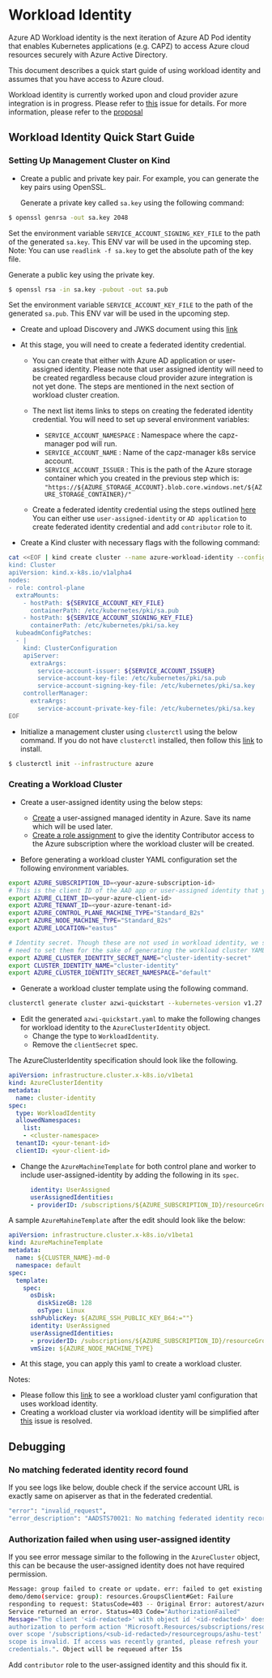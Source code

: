 # Workload Identity

Azure AD Workload identity is the next iteration of Azure AD Pod identity 
that enables Kubernetes applications (e.g. CAPZ) to access Azure cloud 
resources securely with Azure Active Directory.

This document describes a quick start guide of using workload identity and 
assumes that you have access to Azure cloud.

Workload identity is currently worked upon and cloud provider azure 
integration is in progress. Please refer to [this](https://github.com/kubernetes-sigs/cluster-api-provider-azure/issues/3589) issue for details.
For more information, please refer to the [proposal](https://github.com/kubernetes-sigs/cluster-api-provider-azure/blob/main/docs/proposals/20221611-workload-identity-integration.md)

## Workload Identity Quick Start Guide

### Setting Up Management Cluster on Kind

- Create a public and private key pair. For example, you can generate the 
  key pairs using OpenSSL.

  Generate a private key called `sa.key` using the following command:
```bash
$ openssl genrsa -out sa.key 2048
```

Set the environment variable `SERVICE_ACCOUNT_SIGNING_KEY_FILE` to the path of the
generated `sa.key`. This ENV var will be used in the upcoming step. 
Note: You can use `readlink -f sa.key` to get the absolute path of the key file.

Generate a public key using the private key.
```bash
$ openssl rsa -in sa.key -pubout -out sa.pub
```
Set the environment variable `SERVICE_ACCOUNT_KEY_FILE` to the path of the
generated `sa.pub`. This ENV var will be used in the upcoming step.

- Create and upload Discovery and JWKS document using this [link](https://azure.github.io/azure-workload-identity/docs/installation/self-managed-clusters/oidc-issuer.html)

- At this stage, you will need to create a federated identity credential.
  - You can create that either with Azure AD application or user-assigned
    identity. Please note that user assigned identity will need to be created
    regardless because cloud provider azure integration is not yet done. The
    steps are mentioned in the next section of workload cluster creation.
  - The next list items links to steps on creating the federated
    identity credential. You will need to set up several environment
    variables:
    - `SERVICE_ACCOUNT_NAMESPACE` : Namespace where the capz-manager pod
      will run.
    - `SERVICE_ACCOUNT_NAME` : Name of the capz-manager k8s service account.
    - `SERVICE_ACCOUNT_ISSUER` : This is the path of the Azure storage
      container which you created in the previous step which is:
      `"https://${AZURE_STORAGE_ACCOUNT}.blob.core.windows.net/${AZURE_STORAGE_CONTAINER}/"`

  - Create a federated identity credential using the steps outlined [here](https://azure.github.io/azure-workload-identity/docs/topics/federated-identity-credential.html)
    You can either use `user-assigned-identity` or `AD application` to create federated identity credential and add `contributor` role to it.

- Create a Kind cluster with necessary flags with the following command:

```bash
cat <<EOF | kind create cluster --name azure-workload-identity --config=-
kind: Cluster
apiVersion: kind.x-k8s.io/v1alpha4
nodes:
- role: control-plane
  extraMounts:
    - hostPath: ${SERVICE_ACCOUNT_KEY_FILE}
      containerPath: /etc/kubernetes/pki/sa.pub
    - hostPath: ${SERVICE_ACCOUNT_SIGNING_KEY_FILE}
      containerPath: /etc/kubernetes/pki/sa.key
  kubeadmConfigPatches:
  - |
    kind: ClusterConfiguration
    apiServer:
      extraArgs:
        service-account-issuer: ${SERVICE_ACCOUNT_ISSUER}
        service-account-key-file: /etc/kubernetes/pki/sa.pub
        service-account-signing-key-file: /etc/kubernetes/pki/sa.key
    controllerManager:
      extraArgs:
        service-account-private-key-file: /etc/kubernetes/pki/sa.key
EOF
```

- Initialize a management cluster using `clusterctl` using the below command.
  If you do not have `clusterctl` installed, then follow this [link](https://cluster-api.sigs.k8s.io/user/quick-start.html#install-clusterctl)
  to install.
```bash
$ clusterctl init --infrastructure azure
```

### Creating a Workload Cluster

- Create a user-assigned identity using the below steps:
  - [Create](https://learn.microsoft.com/en-gb/azure/active-directory/managed-identities-azure-resources/how-manage-user-assigned-managed-identities?pivots=identity-mi-methods-azp#create-a-user-assigned-managed-identity)
a user-assigned managed identity in Azure. Save its name which will be used later.
  - [Create a role assignment](https://learn.microsoft.com/en-us/azure/role-based-access-control/role-assignments-portal-managed-identity)
to give the identity Contributor access to the Azure subscription where the workload cluster will be created.

- Before generating a workload cluster YAML configuration set the
  following environment variables.
```bash
export AZURE_SUBSCRIPTION_ID=<your-azure-subscription-id>
# This is the client ID of the AAD app or user-assigned identity that you used to created the federated identity.
export AZURE_CLIENT_ID=<your-azure-client-id>
export AZURE_TENANT_ID=<your-azure-tenant-id>
export AZURE_CONTROL_PLANE_MACHINE_TYPE="Standard_B2s"
export AZURE_NODE_MACHINE_TYPE="Standard_B2s"
export AZURE_LOCATION="eastus"

# Identity secret. Though these are not used in workload identity, we still
# need to set them for the sake of generating the workload cluster YAML configuration
export AZURE_CLUSTER_IDENTITY_SECRET_NAME="cluster-identity-secret"
export CLUSTER_IDENTITY_NAME="cluster-identity"
export AZURE_CLUSTER_IDENTITY_SECRET_NAMESPACE="default"
```
- Generate a workload cluster template using the following command.

```bash
clusterctl generate cluster azwi-quickstart --kubernetes-version v1.27.3  --worker-machine-count=3 > azwi-quickstart.yaml
```

- Edit the generated `azwi-quickstart.yaml` to make the following changes for
  workload identity to the `AzureClusterIdentity` object.
  - Change the type to `WorkloadIdentity`.
  - Remove the `clientSecret` spec.

The AzureClusterIdentity specification should look like the following.
```yaml
apiVersion: infrastructure.cluster.x-k8s.io/v1beta1
kind: AzureClusterIdentity
metadata:
  name: cluster-identity
spec:
  type: WorkloadIdentity
  allowedNamespaces:
    list:
    - <cluster-namespace>
  tenantID: <your-tenant-id>
  clientID: <your-client-id>
```

- Change the `AzureMachineTemplate` for both control plane and worker to include user-assigned-identity by
  adding the following in its `spec`.
```yaml
      identity: UserAssigned
      userAssignedIdentities:
      - providerID: /subscriptions/${AZURE_SUBSCRIPTION_ID}/resourceGroups/${RESOURCE_GROUP}/providers/Microsoft.ManagedIdentity/userAssignedIdentities/${USER_ASSIGNED_IDENTITY_NAME}
```
A sample `AzureMahineTemplate` after the edit should look like the below:

```yaml
apiVersion: infrastructure.cluster.x-k8s.io/v1beta1
kind: AzureMachineTemplate
metadata:
  name: ${CLUSTER_NAME}-md-0
  namespace: default
spec:
  template:
    spec:
      osDisk:
        diskSizeGB: 128
        osType: Linux
      sshPublicKey: ${AZURE_SSH_PUBLIC_KEY_B64:=""}
      identity: UserAssigned
      userAssignedIdentities:
      - providerID: /subscriptions/${AZURE_SUBSCRIPTION_ID}/resourceGroups/${RESOURCE_GROUP}/providers/Microsoft.ManagedIdentity/userAssignedIdentities/${USER_ASSIGNED_IDENTITY_NAME}
      vmSize: ${AZURE_NODE_MACHINE_TYPE}
```

- At this stage, you can apply this yaml to create a workload cluster.

Notes:
- Please follow this [link](https://github.com/kubernetes-sigs/cluster-api-provider-azure/blob/main/templates/test/ci/cluster-template-prow-workload-identity.yaml)
to see a workload cluster yaml configuration that uses workload identity.
- Creating a workload cluster via workload identity will be
  simplified after [this](https://github.com/kubernetes-sigs/cluster-api-provider-azure/issues/3589) issue is resolved.

## Debugging

### No matching federated identity record found

If you see logs like below, double check if the service account URL is exactly same on apiserver as
that in the federated credential.
```bash
"error": "invalid_request",
"error_description": "AADSTS70021: No matching federated identity record found for presented assertion. Assertion
```

### Authorization failed when using user-assigned identity

If you see error message similar to the following in the `AzureCluster` object,
this can be because the user-assigned identity does not have required permission.

```bash
Message: group failed to create or update. err: failed to get existing resource
demo/demo(service: group): resources.GroupsClient#Get: Failure
responding to request: StatusCode=403 -- Original Error: autorest/azure:
Service returned an error. Status=403 Code="AuthorizationFailed"
Message="The client '<id-redacted>' with object id '<id-redacted>' does not have
authorization to perform action 'Microsoft.Resources/subscriptions/resourcegroups/read'
over scope '/subscriptions/<sub-id-redacted>/resourcegroups/ashu-test' or the
scope is invalid. If access was recently granted, please refresh your
credentials.". Object will be requeued after 15s
```

Add `contributor` role to the user-assigned identity and this should fix it.
